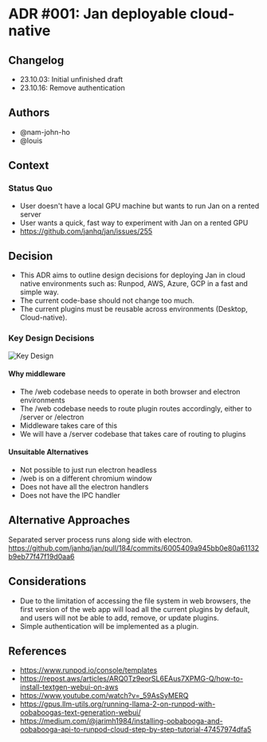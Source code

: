 # ADR #001: Jan deployable cloud-native

## Changelog

- 23.10.03: Initial unfinished draft
- 23.10.16: Remove authentication

## Authors

- @nam-john-ho
- @louis

## Context

### Status Quo

* User doesn't have a local GPU machine but wants to run Jan on a rented server
* User wants a quick, fast way to experiment with Jan on a rented GPU
* https://github.com/janhq/jan/issues/255

## Decision

* This ADR aims to outline design decisions for deploying Jan in cloud native environments such as: Runpod, AWS, Azure, GCP in a fast and simple way.
* The current code-base should not change too much.
* The current plugins must be reusable across environments (Desktop, Cloud-native).


### Key Design Decisions
![Key Design](images/adr-001-02.png "Key Design")
#### Why middleware
* The /web codebase needs to operate in both browser and electron environments
* The /web codebase needs to route plugin routes accordingly, either to /server or /electron
* Middleware takes care of this
* We will have a /server codebase that takes care of routing to plugins
#### Unsuitable Alternatives
* Not possible to just run electron headless
* /web is on a different chromium window
* Does not have all the electron handlers
* Does not have the IPC handler

## Alternative Approaches
Separated server process runs along side with electron. https://github.com/janhq/jan/pull/184/commits/6005409a945bb0e80a61132b9eb77f47f19d0aa6 

## Considerations
* Due to the limitation of accessing the file system in web browsers, the first version of the web app will load all the current plugins by default, and users will not be able to add, remove, or update plugins.
* Simple authentication will be implemented as a plugin.

## References

- https://www.runpod.io/console/templates
- https://repost.aws/articles/ARQ0Tz9eorSL6EAus7XPMG-Q/how-to-install-textgen-webui-on-aws
- https://www.youtube.com/watch?v=_59AsSyMERQ
- https://gpus.llm-utils.org/running-llama-2-on-runpod-with-oobaboogas-text-generation-webui/
- https://medium.com/@jarimh1984/installing-oobabooga-and-oobabooga-api-to-runpod-cloud-step-by-step-tutorial-47457974dfa5
